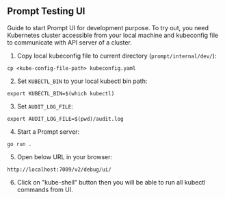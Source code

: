 ## Prompt Testing UI

Guide to start Prompt UI for development purpose. To try out, you need
Kubernetes cluster accessible from your local machine and kubeconfig
file to communicate with API server of a cluster.

1. Copy local kubeconfig file to current directory (`prompt/internal/dev/`):

```
cp <kube-config-file-path> kubeconfig.yaml
```

2. Set `KUBECTL_BIN` to your local kubectl bin path:

```
export KUBECTL_BIN=$(which kubectl)
```

3. Set `AUDIT_LOG_FILE`:

```
export AUDIT_LOG_FILE=$(pwd)/audit.log
```

4. Start a Prompt server:

```
go run .
```

5. Open below URL in your browser:

```
http://localhost:7009/v2/debug/ui/
```

6. Click on "kube-shell" button then you will be able to run all
   kubectl commands from UI.
